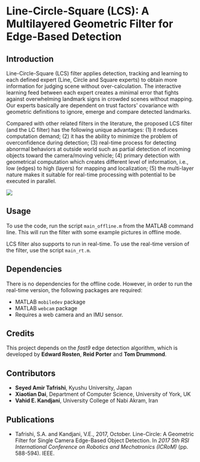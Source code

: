 # Line-Circle-Square (LCS): A Multilayered Geometric Filter for Edge-Based Detection
## Introduction

Line-Circle-Square (LCS) filter applies detection, tracking and learning to each defined expert (Line, Circle and Square experts) to obtain more information for judging scene without over-calculation. The interactive learning feed between each expert creates a minimal error that fights against overwhelming landmark signs in crowded scenes without mapping. Our experts basically are dependent on trust factors' covariance with geometric definitions to ignore, emerge and compare detected landmarks.

Compared with other related filters in the literature, the proposed LCS filter (and the LC filter) has the following unique advantages: (1) it reduces computation demand; (2) it has the ability to minimize the problem of overconfidence during detection; (3) real-time process for detecting abnormal behaviors at outside world such as partial detection of incoming objects toward the camera/moving vehicle; (4) primary detection with geometrical computation which creates different level of information, i.e., low (edges) to high (layers) for mapping and localization; (5) the multi-layer nature makes it suitable for real-time processing with potential to be executed in parallel.

![](LCS_demo.gif)

## Usage

To use the code, run the script `main_offline.m` from the MATLAB command line. This will run the filter with some example pictures in offline mode. 

LCS filter also supports to run in real-time. To use the real-time version of the filter, use the script `main_rt.m`.

## Dependencies

There is no dependencies for the offline code. However, in order to run the real-time version, the following packages are required:

- MATLAB `mobiledev` package
- MATLAB `webcam` package
- Requires a web camera and an IMU sensor. 

## Credits

This project depends on the *fast9* edge detection algorithm, which is developed by **Edward Rosten**, **Reid Porter** and **Tom Drummond**.

## Contributors

- **Seyed Amir Tafrishi**, Kyushu University, Japan
- **Xiaotian Dai**, Department of Computer Science, University of York, UK
- **Vahid E. Kandjani**, University College of Nabi Akram, Iran

##  Publications

- Tafrishi, S.A. and Kandjani, V.E., 2017, October. Line-Circle: A Geometric Filter for Single Camera Edge-Based Object Detection. In *2017 5th RSI International Conference on Robotics and Mechatronics (ICRoM)* (pp. 588-594). IEEE.